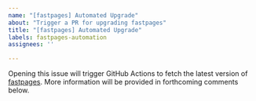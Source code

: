 ```yaml
---
name: "[fastpages] Automated Upgrade"
about: "Trigger a PR for upgrading fastpages"
title: "[fastpages] Automated Upgrade"
labels: fastpages-automation
assignees: ''

---
```


Opening this issue will trigger GitHub Actions to fetch the latest version of [fastpages](https://github.com/fastai/fastpages). More information will be provided in forthcoming comments below.
